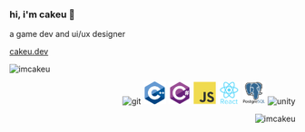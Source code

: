 <h3 align="left">hi, i'm cakeu 👋</h3>
<p align="left">a game dev and ui/ux designer</p>
<p><a href="https://cakeu.dev/" target="_blank" rel="noreferrer">cakeu.dev</a></p>
<p> <img src="https://komarev.com/ghpvc/?username=imcakeu&label=Profile%20views&color=0e75b6&style=flat" alt="imcakeu" /> </p>
  
<p align="right"> <img src="https://www.vectorlogo.zone/logos/git-scm/git-scm-icon.svg" alt="git" width="40" height="40"/> <img src="https://raw.githubusercontent.com/devicons/devicon/master/icons/cplusplus/cplusplus-original.svg" alt="cplusplus" width="40" height="40"/> <img src="https://raw.githubusercontent.com/devicons/devicon/master/icons/csharp/csharp-original.svg" alt="csharp" width="40" height="40"/> <img src="https://raw.githubusercontent.com/devicons/devicon/master/icons/javascript/javascript-original.svg" alt="javascript" width="40" height="40"/> <img src="https://raw.githubusercontent.com/devicons/devicon/master/icons/react/react-original-wordmark.svg" alt="react" width="40" height="40"/> <img src="https://raw.githubusercontent.com/devicons/devicon/master/icons/postgresql/postgresql-original-wordmark.svg" alt="postgresql" width="40" height="40"/> <img src="https://www.vectorlogo.zone/logos/unity3d/unity3d-icon.svg" alt="unity" width="40" height="40"/> </a> </p>

<p><img align="right" src="https://github-readme-streak-stats.herokuapp.com/?user=imcakeu&" alt="imcakeu" /></p>

